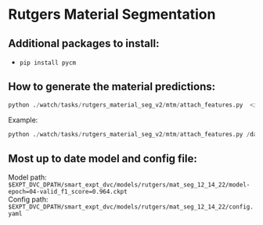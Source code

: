 # Rutgers Material Segmentation

## Additional packages to install:

- `pip install pycm`

## How to generate the material predictions:

```python
python ./watch/tasks/rutgers_material_seg_v2/mtm/attach_features.py  <input_kwcoco_path> <model_fpath> <config_fpath> <output_kwcoco_fpath> 
```

Example:

```python
python ./watch/tasks/rutgers_material_seg_v2/mtm/attach_features.py /data4/datasets/dvc-repos/smart_data_dvc/Drop6-MeanYear10GSD-V2/data_vali_I2L_split6.kwcoco.zip /home/purri/research/smart_watch_mat_seg/matseg_exps/2023-05-22/21-51-37/checkpoints/model-epoch=35-train_F1Score=0.32025.ckpt
```

## Most up to date model and config file:

Model path: `$EXPT_DVC_DPATH/smart_expt_dvc/models/rutgers/mat_seg_12_14_22/model-epoch=04-valid_f1_score=0.964.ckpt`  <br/>
Config path: `$EXPT_DVC_DPATH/smart_expt_dvc/models/rutgers/mat_seg_12_14_22/config.yaml`